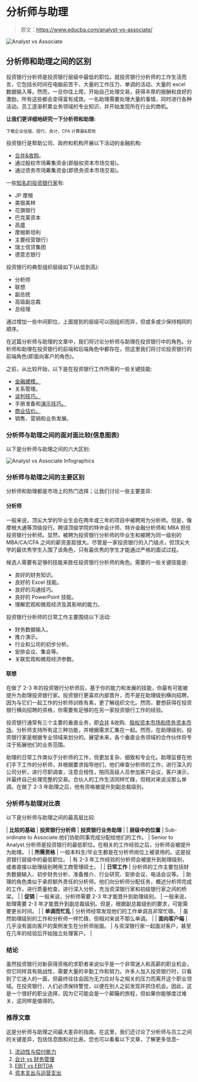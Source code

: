 # 分析师与助理

> 原文：<https://www.educba.com/analyst-vs-associate/>

![Analyst vs Associate](img/77239b965297954854399069e0c17576.png)



## 分析师和助理之间的区别

投资银行分析师是投资银行层级中最低的职位。就投资银行分析师的工作生活而言，它包括长时间在电脑前苦干、大量的工作压力、单调的活动、大量的 excel 数据输入等。然而，一旦你往上爬，开始自己处理交易，获得丰厚的报酬和良好的激励，所有这些都会变得富有成效。一名助理需要处理大量的事情，同时进行各种活动。员工逐渐积累业务领域的专业知识，并开始发现所在行业的商机。

**让我们更详细地研究一下分析师和助理:**

<small>下载企业估值、投行、会计、CFA 计算器&其他</small>

投资银行是帮助公司、政府和机构开展以下活动的金融机构:

*   [合并&收购](https://www.educba.com/what-is-mergers-and-acquisitions/)。
*   通过股权市场筹集资金(即股权资本市场交易)。
*   通过债务市场筹集资金(即债务资本市场交易)。

一些[知名的投资银行家](https://www.educba.com/investment-banking-career/)有:

*   JP 摩根
*   美银美林
*   花旗银行
*   巴克莱资本
*   高盛
*   摩根斯坦利
*   主要经营银行）
*   瑞士信贷集团
*   德意志银行

投资银行的典型组织层级如下(从低到高):

*   分析师
*   联想
*   副总统
*   高级副总裁
*   总经理

通过增加一些中间职位，上面提到的层级可以因组织而异，但或多或少保持相同的顺序。

在这篇分析师与助理的文章中，我们将讨论分析师与助理在投资银行中的角色。分析师和助理在投资银行的前端和后端角色中都存在，但这里我们将讨论投资银行的前端角色(即面向客户的角色)。

之前，从比较开始，以下是在投资银行工作所需的一些关键技能:

*   [金融建模。](https://www.educba.com/financial-modeling-techniques/)
*   关系管理。
*   [谈判技巧。](https://www.educba.com/how-to-develop-effective-negotiation-skills/)
*   手册准备和[演示技巧。](https://www.educba.com/presentation-skills-training/)
*   [商业估价。](https://www.educba.com/business-valuation-methods/)
*   销售、营销和业务发展。

### 分析师与助理之间的面对面比较(信息图表)

以下是分析师与助理之间的六大区别:

![Analyst vs Associate Infographics](img/75c4fa89945c232283346f1f5fca8b82.png)



### 分析师与助理之间的主要区别

分析师和助理都是市场上的热门选择；让我们讨论一些主要差异:

#### 分析师

一般来说，顶尖大学的毕业生会在两年或三年的项目中被聘用为分析师。但是，像摩根大通等顶级投行。聘请顶级学院的特许会计师、特许金融分析师和 MBA 担任投资银行分析师。显然，被聘为投资银行分析师的毕业生和被聘为同一级别的 MBA/CA/CFA 之间的薪资差距很大。尽管是一家投资银行的入门级点，但顶尖大学的最优秀学生入围了该角色，只有最优秀的学生才能通过严格的面试过程。

候选人需要有足够的技能来胜任投资银行分析师的角色。需要的一些关键技能是:

*   良好的财务知识。
*   良好的 Excel 技能。
*   良好的沟通技巧。
*   良好的 PowerPoint 技能。
*   理解宏观和微观经济及其影响的能力。

投资银行分析师的日常工作主要围绕以下活动:

*   财务数据输入。
*   推介演示。
*   行业和公司的初步分析。
*   安排会议、集会等。
*   关联宏观和微观经济参数。

#### 联想

在做了 2-3 年的投资银行分析师后，基于你的能力和发展的技能，你最有可能被提升为助理投资银行家。投资银行更喜欢内部晋升，而不是在助理级别横向招聘，因为与它们一起工作的分析师训练有素，更了解组织文化。然而，要想获得在投资银行横向招聘的资格，你需要有足够的在另一家投资银行工作的经验。

投资银行通常有三个主要的垂直业务，即[合并](https://www.educba.com/merger-vs-amalgamation/) &收购、[股权资本市场和债务资本市场](https://www.educba.com/debt-vs-equity/)。分析师支持所有这三种功能，并根据需求汇集在一起。然而，在助理级别，投资银行家是根据专业领域来划分的。展望未来，各个垂直业务领域的合作伙伴将专注于拓展他们的业务范围。

助理的日常工作类似于分析师的工作，但更加复杂、细致和专业化。助理监督在他们手下工作的分析师，并根据要求指导他们，他们审查分析师的工作，进行深入的公司分析，进行尽职调查，注意合规性，陪同高级人员参加客户会议，客户演示，并最终自己处理完整的交易。合伙人的工作生活同样忙碌，但相对来说没那么单调。在做了 2-3 年助理之后，他有资格被提升到副总裁级别。

### 分析师与助理对比表

以下是分析师与助理之间的最高层比较:

| **比较的基础** | **投资银行分析师** | **投资银行业务助理** |
| **层级中的位置** | Sub-ordinate to Associate.他们协助同事完成分配给他们的工作。 | Senior to Analyst.分析师是投资银行的最低职位。在相关的工作经验之后，分析师会被提升为助理。 |
| **所需资格** | 一般本科生/毕业生都是在分析师岗位上被录用的。这是投资银行层级中的最低职位。 | 有 2-3 年工作经验的分析师会被提升到助理级别，或者直接以助理级别聘用工商管理硕士。 |
| **日常工作** | 分析师的工作主要包括财务数据输入、初步财务分析、准备推介、行业研究、安排会议、电话会议等。 | 助理的角色类似于承担额外责任的分析师。他们向分析师分配任务，概述分析师完成的工作，进行质量检查，进行深入分析，充当资深银行家和初级银行家之间的桥梁。 |
| **促销** | 一般来说，分析师需要 2-3 年才能晋升到助理级别。 | 一般来说，助理需要 2-3 年才能晋升到副总裁级别。但是，根据副总裁级别的要求，可能需要更长时间。 |
| **单调而忙乱** | 分析师经常发现他们的工作单调且非常忙碌。 | 虽然助理级别的工作和分析师一样忙碌，但相对来说不那么单调。 |
| **面向客户端** | 几乎没有面向客户的案例发生在分析师层面。 | 与资深银行家一起面对客户，甚至在几年的经验后开始独立处理客户。 |

### 结论

虽然投资银行对新获得资格的求职者来说似乎是一个非常迷人和高薪的职业机会，但它同样具有挑战性，需要大量的辛勤工作和努力。许多人加入投资银行时，只看到了它迷人的一面，但最终往往会因为无力应对与之相关的压力而离开这个职业领域。在投资银行，人们必须保持警觉，以便在别人之前发现并抓住机会。因此，这是一个很好的职业选择，因为它可能会是一个颠簸的旅程，但如果你能够度过难关，这同样是值得的。

### 推荐文章

这是分析师与助理之间最大差异的指南。在这里，我们还讨论了分析师与员工之间的关键差异，包括信息图和对比表。您也可以看看以下文章，了解更多信息–

1.  [流动性与偿付能力](https://www.educba.com/liquidity-vs-solvency/)
2.  [会计 vs 财务管理](https://www.educba.com/accounting-vs-financial-management/)
3.  [EBIT vs EBITDA](https://www.educba.com/ebit-vs-ebitda/)
4.  [资本支出与运营支出](https://www.educba.com/capex-vs-opex/)





